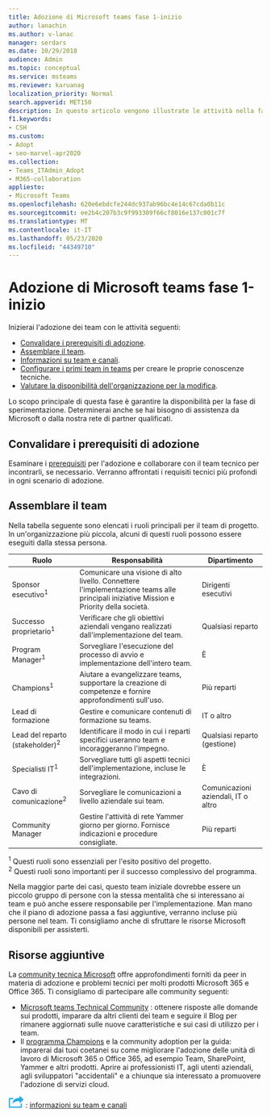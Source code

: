 ```yaml
---
title: Adozione di Microsoft teams fase 1-inizio
author: lanachin
ms.author: v-lanac
manager: serdars
ms.date: 10/29/2018
audience: Admin
ms.topic: conceptual
ms.service: msteams
ms.reviewer: karuanag
localization_priority: Normal
search.appverid: MET150
description: In questo articolo vengono illustrate le attività nella fase di avvio di Microsoft teams Adoption.
f1.keywords:
- CSH
ms.custom:
- Adopt
- seo-marvel-apr2020
ms.collection:
- Teams_ITAdmin_Adopt
- M365-collaboration
appliesto:
- Microsoft Teams
ms.openlocfilehash: 620e6ebdcfe244dc937ab96bc4e14c67cda0b11c
ms.sourcegitcommit: ee2b4c207b3c9f993309f66cf8016e137c001c7f
ms.translationtype: MT
ms.contentlocale: it-IT
ms.lasthandoff: 05/23/2020
ms.locfileid: "44349710"
---
```

# <a name="microsoft-teams-adoption-phase-1---start"></a>Adozione di Microsoft teams fase 1-inizio

Inizierai l'adozione dei team con le attività seguenti:

- [Convalidare i prerequisiti di adozione](#validate-adoption-prerequisites).
- [Assemblare il team](#assemble-your-team).
- [Informazioni su team e canali](teams-adoption-understand-teams-and-channels.md).
- [Configurare i primi team in teams](teams-adoption-your-first-teams.md) per creare le proprie conoscenze tecniche.
- [Valutare la disponibilità dell'organizzazione per la modifica](teams-adoption-assess-readiness.md).

Lo scopo principale di questa fase è garantire la disponibilità per la fase di sperimentazione. Determinerai anche se hai bisogno di assistenza da Microsoft o dalla nostra rete di partner qualificati.  

## <a name="validate-adoption-prerequisites"></a>Convalidare i prerequisiti di adozione

Esaminare i [prerequisiti](teams-adoption-get-started.md#adoption-prerequisites) per l'adozione e collaborare con il team tecnico per incontrarli, se necessario. Verranno affrontati i requisiti tecnici più profondi in ogni scenario di adozione.

## <a name="assemble-your-team"></a>Assemblare il team

Nella tabella seguente sono elencati i ruoli principali per il team di progetto. In un'organizzazione più piccola, alcuni di questi ruoli possono essere eseguiti dalla stessa persona.

| Ruolo | Responsabilità | Dipartimento |
| ---- | ---------------- | ---------- |
| Sponsor esecutivo<sup>1</sup> | Comunicare una visione di alto livello. Connettere l'implementazione teams alle principali iniziative Mission e Priority della società. | Dirigenti esecutivi |
| Successo proprietario<sup>1</sup> | Verificare che gli obiettivi aziendali vengano realizzati dall'implementazione del team. | Qualsiasi reparto |
| Program Manager<sup>1</sup> | Sorvegliare l'esecuzione del processo di avvio e implementazione dell'intero team. | È |
| Champions<sup>1</sup> | Aiutare a evangelizzare teams, supportare la creazione di competenze e fornire approfondimenti sull'uso. | Più reparti |
| Lead di formazione | Gestire e comunicare contenuti di formazione su teams. | IT o altro |
| Lead del reparto (stakeholder)<sup>2</sup> | Identificare il modo in cui i reparti specifici useranno team e incoraggeranno l'impegno. | Qualsiasi reparto (gestione) |
| Specialisti IT<sup>1</sup> | Sorvegliare tutti gli aspetti tecnici dell'implementazione, incluse le integrazioni. | È |
| Cavo di comunicazione<sup>2</sup> | Sorvegliare le comunicazioni a livello aziendale sui team. | Comunicazioni aziendali, IT o altro |
| Community Manager | Gestire l'attività di rete Yammer giorno per giorno. Fornisce indicazioni e procedure consigliate. | Più reparti |

<sup>1</sup> Questi ruoli sono essenziali per l'esito positivo del progetto.</br>
<sup>2</sup> Questi ruoli sono importanti per il successo complessivo del programma.

Nella maggior parte dei casi, questo team iniziale dovrebbe essere un piccolo gruppo di persone con la stessa mentalità che si interessano ai team e può anche essere responsabile per l'implementazione. Man mano che il piano di adozione passa a fasi aggiuntive, verranno incluse più persone nel team. Ti consigliamo anche di sfruttare le risorse Microsoft disponibili per assisterti. 

## <a name="additional-resources"></a>Risorse aggiuntive

La [community tecnica Microsoft](https://aka.ms/TechCommunity) offre approfondimenti forniti da peer in materia di adozione e problemi tecnici per molti prodotti Microsoft 365 e Office 365. Ti consigliamo di partecipare alle community seguenti:

- [Microsoft teams Technical Community](https://aka.ms/TeamsCommunity) : ottenere risposte alle domande sui prodotti, imparare da altri clienti dei team e seguire il Blog per rimanere aggiornati sulle nuove caratteristiche e sui casi di utilizzo per i team. 
- Il [programma Champions](https://aka.ms/O365Champions) e la community adoption per la guida: imparerai dai tuoi coetanei su come migliorare l'adozione delle unità di lavoro di Microsoft 365 o Office 365, ad esempio Team, SharePoint, Yammer e altri prodotti. Aprire ai professionisti IT, agli utenti aziendali, agli sviluppatori "accidentali" e a chiunque sia interessato a promuovere l'adozione di servizi cloud.  


![Icona che rappresenta il passaggio successivo ](media/teams-adoption-next-icon.png) : [informazioni su team e canali](teams-adoption-understand-teams-and-channels.md)
